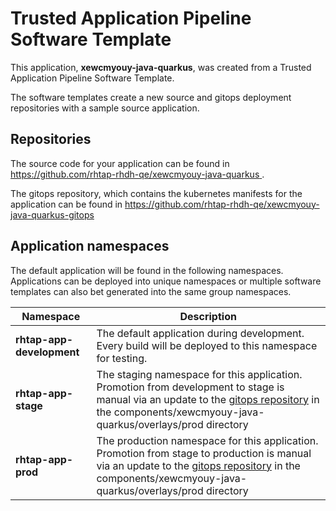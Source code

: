 # Trusted Application Pipeline Software Template

This application, **xewcmyouy-java-quarkus**, was created from a Trusted Application Pipeline Software Template.

The software templates create a new source and gitops deployment repositories with a sample source application. 

## Repositories

The source code for your application can be found in [https://github.com/rhtap-rhdh-qe/xewcmyouy-java-quarkus ](https://github.com/rhtap-rhdh-qe/xewcmyouy-java-quarkus ).
 
The gitops repository, which contains the kubernetes manifests for the application can be found in 
[https://github.com/rhtap-rhdh-qe/xewcmyouy-java-quarkus-gitops ](https://github.com/rhtap-rhdh-qe/xewcmyouy-java-quarkus-gitops ) 

## Application namespaces 

The default application will be found in the following namespaces. Applications can be deployed into unique namespaces or multiple software templates can also bet generated into the same group namespaces.  

|  Namespace   |  Description   |  
| -------- | -------- |   
| **rhtap-app-development** | The default application during development. Every build will be deployed to this namespace for testing. | 
| **rhtap-app-stage** | The staging namespace for this application. Promotion from development to stage is manual via an update to the [gitops repository](https://github.com/rhtap-rhdh-qe/xewcmyouy-java-quarkus-gitops ) in the components/xewcmyouy-java-quarkus/overlays/prod directory |  
| **rhtap-app-prod** | The production namespace for this application. Promotion from stage to production is manual via an update to the [gitops repository](https://github.com/rhtap-rhdh-qe/xewcmyouy-java-quarkus-gitops ) in the components/xewcmyouy-java-quarkus/overlays/prod directory | 